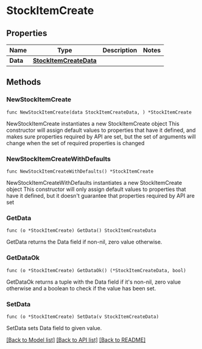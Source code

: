 # StockItemCreate

## Properties

Name | Type | Description | Notes
------------ | ------------- | ------------- | -------------
**Data** | [**StockItemCreateData**](StockItemCreateData.md) |  | 

## Methods

### NewStockItemCreate

`func NewStockItemCreate(data StockItemCreateData, ) *StockItemCreate`

NewStockItemCreate instantiates a new StockItemCreate object
This constructor will assign default values to properties that have it defined,
and makes sure properties required by API are set, but the set of arguments
will change when the set of required properties is changed

### NewStockItemCreateWithDefaults

`func NewStockItemCreateWithDefaults() *StockItemCreate`

NewStockItemCreateWithDefaults instantiates a new StockItemCreate object
This constructor will only assign default values to properties that have it defined,
but it doesn't guarantee that properties required by API are set

### GetData

`func (o *StockItemCreate) GetData() StockItemCreateData`

GetData returns the Data field if non-nil, zero value otherwise.

### GetDataOk

`func (o *StockItemCreate) GetDataOk() (*StockItemCreateData, bool)`

GetDataOk returns a tuple with the Data field if it's non-nil, zero value otherwise
and a boolean to check if the value has been set.

### SetData

`func (o *StockItemCreate) SetData(v StockItemCreateData)`

SetData sets Data field to given value.



[[Back to Model list]](../README.md#documentation-for-models) [[Back to API list]](../README.md#documentation-for-api-endpoints) [[Back to README]](../README.md)


